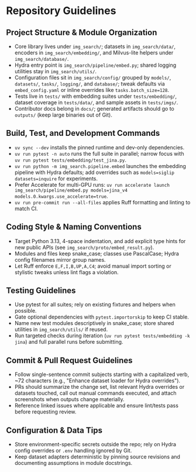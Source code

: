 # Repository Guidelines

## Project Structure & Module Organization
- Core library lives under `img_search/`; datasets in `img_search/data/`, encoders in `img_search/embedding/`, and Milvus-lite helpers under `img_search/database/`.
- Hydra entry point is `img_search/pipeline/embed.py`; shared logging utilities stay in `img_search/utils/`.
- Configuration files sit in `img_search/config/` grouped by `models/`, `datasets/`, `tasks/`, `logging/`, and `database/`; tweak defaults via `embed_config.yaml` or inline overrides like `tasks.batch_size=128`.
- Tests live in `tests/` with embedding suites under `tests/embedding/`, dataset coverage in `tests/data/`, and sample assets in `tests/imgs/`.
- Contributor docs belong in `docs/`; generated artifacts should go to `outputs/` (keep large binaries out of Git).

## Build, Test, and Development Commands
- `uv sync --dev` installs the pinned runtime and dev-only dependencies.
- `uv run pytest -n auto` runs the full suite in parallel; narrow focus with `uv run pytest tests/embedding/test_jina.py`.
- `uv run python -m img_search.pipeline.embed` launches the embedding pipeline with Hydra defaults; add overrides such as `models=siglip datasets=inquire` for experiments.
- Prefer Accelerate for multi-GPU runs: `uv run accelerate launch img_search/pipeline/embed.py models=jina_v4 models.0.kwargs.use_accelerate=true`.
- `uv run pre-commit run --all-files` applies Ruff formatting and linting to match CI.

## Coding Style & Naming Conventions
- Target Python 3.13, 4-space indentation, and add explicit type hints for new public APIs (see `img_search/proto/embed_result.py`).
- Modules and files keep snake_case; classes use PascalCase; Hydra config filenames mirror group names.
- Let Ruff enforce `E,F,I,B,UP,A,C4`; avoid manual import sorting or stylistic tweaks unless lint flags a violation.

## Testing Guidelines
- Use pytest for all suites; rely on existing fixtures and helpers when possible.
- Gate optional dependencies with `pytest.importorskip` to keep CI stable.
- Name new test modules descriptively in snake_case; store shared utilities in `img_search/utils/` if reused.
- Run targeted checks during iteration (`uv run pytest tests/embedding -k jina`) and full parallel runs before submitting.

## Commit & Pull Request Guidelines
- Follow single-sentence commit subjects starting with a capitalized verb, ~72 characters (e.g., "Enhance dataset loader for Hydra overrides").
- PRs should summarize the change set, list relevant Hydra overrides or datasets touched, call out manual commands executed, and attach screenshots when outputs change materially.
- Reference linked issues where applicable and ensure lint/tests pass before requesting review.

## Configuration & Data Tips
- Store environment-specific secrets outside the repo; rely on Hydra config overrides or `.env` handling ignored by Git.
- Keep dataset adapters deterministic by pinning source revisions and documenting assumptions in module docstrings.

